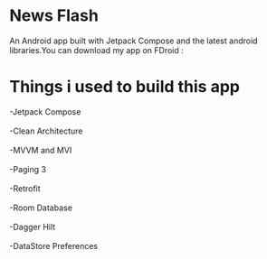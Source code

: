 # News Flash
An Android app built with Jetpack Compose and the latest android libraries.You can download my app on FDroid : 

# Things i used to build this app

-Jetpack Compose<br></br>
-Clean Architecture<br></br>
-MVVM and MVI<br></br>
-Paging 3<br></br>
-Retrofit<br></br>
-Room Database<br></br>
-Dagger Hilt<br></br>
-DataStore Preferences<br></br>


